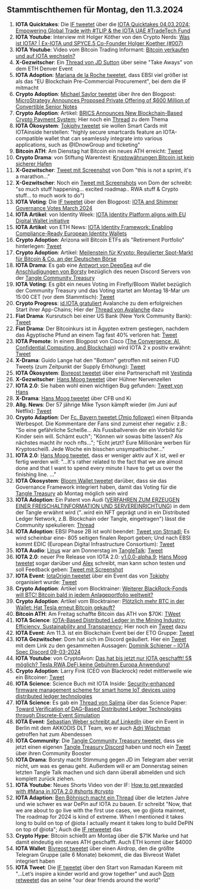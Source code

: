 ## Stammtischthemen für Montag, den 11.3.2024

1. **IOTA Quicktakes**: Die [IF tweetet](https://x.com/iota/status/1764591662137831894?s=20) über die [IOTA Quicktakes 04.03.2024: Empowering Global Trade with #TLIP & the IOTA UAE #TradeTech Fund](https://www.youtube.com/watch?v=97o9h_s-VLA)
2. **IOTA Youtube**: Interview mit Holger Köther von den Crypto Nerds: [Was ist IOTA? | Ex-IOTA und SPYCE.5 Co-Founder Holger Koether (#007)](https://www.youtube.com/watch?v=Q14moOmDVu0)
3. **IOTA Youtube**: Video vom Bitcoin Trading Informant: [Bitcoin verkaufen und auf IOTA wechseln?](https://www.youtube.com/watch?v=-vOEYAQGKrE&t=385s)
4. **X-Gezwitscher**: Ein [Thread von JD Sutton](https://x.com/Deep_Sea_Iotan/status/1764756871007605096?s=20) über seine "Take Aways" von dem ETH Denver Event
5. **IOTA Adoption**: [Mariana de la Roche tweetet](https://x.com/Marianadlrw/status/1764775361055723936?s=20), dass EBSI viel größer ist als das "EU Blockchain Pre-Commercial Procurement", bei dem die IF mitmacht
6. **Crypto Adoption**: [Michael Saylor tweetet](https://x.com/saylor/status/1764758591985058146?s=20) über ihre den Blogpost: [MicroStrategy Announces Proposed Private Offering of $600 Million of Convertible Senior Notes](https://www.microstrategy.com/press/microstrategy-announces-proposed-private-offering-of-600-million-of-convertible-senior-notes_03-04-2024)
7. **Crypto Adoption**: Artikel: [BRICS Announces New Blockchain-Based Crypto Payment System](https://watcher.guru/news/brics-announces-new-blockchain-based-crypto-payment-system); Hier noch ein [Thread](https://x.com/CryptoKingKeyur/status/1764925763113853383?s=20) zu dem Thema
8. **IOTA Ökosystem**: [Tokiphy tweetet](https://x.com/tokiphy/status/1764938913997549787?s=20) sie wollen Smart Cards mit IOTAinside herstellen: "highly secure smartcards feature an IOTA-compatible wallet that can seamlessly integrate into various applications, such as @IDnowGroup and ticketing"
9. **Bitcoin ATH**: Am Dienstag hat Bitcoin ein neues ATH erreicht: [Tweet](https://x.com/BitcoinMagazine/status/1765030286704722180?s=20)
10. **Crypto Drama**: von Stiftung Warentest: [Kryptowährungen Bitcoin ist kein sicherer Hafen](https://www.test.de/Kryptowaehrungen-Bitcoin-ist-kein-sicherer-Hafen-5963028-0/)
11. **X-Gezwitscher**: [Tweet mit Screenshot](https://x.com/TangleverseWeb/status/1667436846496768002?s=20) von Dom "this is not a sprint, it's a marathon..."
12. **X-Gezwitscher**: Noch ein [Tweet mit Screenshots](https://x.com/unseriouscandle/status/1765475234226811390?s=20) von Dom der schreibt: "so much stuff happening... excited roadmap.. RWA stuff & Crypto stuff... to much work to do")
13. **IOTA Voting**: Die [IF tweetet](https://x.com/iota/status/1765348673603445020?s=20) über den Blogpost: [IOTA and Shimmer Governance Votes March 2024](https://blog.iota.org/governance-votes-march-2024/)
14. **IOTA Artikel**: von Identity Week: [IOTA Identity Platform aligns with EU Digital Wallet initiative](https://identityweek.net/iota-identity-platform-aligns-with-eu-digital-wallet-initiative/)
15. **IOTA Artikel**: von ETH News: [IOTA Identity Framework: Enabling Compliance-Ready European Identity Wallets](https://www.ethnews.com/iota-identity-framework-enabling-compliance-ready-european-identity-wallets/?feed_id=4481&_unique_id=65e85befc3ba9)
16. **Crypto Adoption**: Arizona will Bitcoin ETFs als "Retirement Portfolio" hinterlegen: [Tweet](https://x.com/BitcoinMagazine/status/1765398563138199893?s=20)
17. **Crypto Adoption**: Artikel: [Meilenstein für Krypto: Regulierter Spot-Markt für Bitcoin & Co. an der Deutschen Börse](https://www.it-times.de/news/meilenstein-fuer-krypto-regulierter-spot-markt-fuer-bitcoin-co-an-der-deutschen-boerse-158743/)
18. **IOTA Drama**: Es gab eine [Antwort von DeepSea](https://x.com/tangle_talk/status/1765458241155178884?s=20) auf die [Anschludigungen von Borsty](https://x.com/tangle_talk/status/1765458241155178884?s=20) bezüglich des neuen Discord Servers von der [Tangle Community Treasury](https://twitter.com/TangleTreasury)
19. **IOTA Voting**: Es gibt ein neues Voting im Firefly/Bloom Wallet bezüglich der Community Treasury und das Voting startet am Montag 18-Mar um 15:00 CET (vor dem Stammtisch): [Tweet](https://x.com/TangleTreasury/status/1765438700966543800?s=20)
20. **Crypto Progress**: [id.IOTA gratuliert](https://x.com/id_iota/status/1765445493318926686?s=20) Avalanche zu dem erfolgreichen Start ihrer App-Chains; Hier der [Thread von Avalanche](https://x.com/avax/status/1765424225731674611?s=20) dazu
21. **Fiat Drama**: Kursrutsch bei einer US Bank (New York Community Bank): [Tweet](https://x.com/WatcherGuru/status/1765433105077121514?s=20)
22. **Fiat Drama**: Der Bitcoinkurs ist in Ägypten extrem gestiegen, nachdem das Ägyptische Pfund an einem Tag fast 40% verloren hat: [Tweet](https://x.com/investors_keep/status/1765640895532048595?s=20)
23. **IOTA Promote**: In einem Blogpost von Cisco ([The Convergence: AI, Confidential Computing, and Blockchain](https://blogs.cisco.com/analytics-automation/the-convergence-ai-confidential-computing-and-blockchain)) wird IOTA 2 x positiv erwähnt: [Tweet](https://x.com/KryptoniteAli/status/1765502235281092850?s=20)
24. **X-Drama**: Guido Lange hat den "Bottom" getroffen mit seinen FUD Tweets (zum Zeitpunkt der Supply Erhöhung): [Tweet](https://x.com/Vrom14286662/status/1765679531526893661?s=20)
25. **IOTA Ökosystem**: [Bivreost tweetet](https://x.com/bivreost/status/1765622014969094342?s=20) über eine Partnerschaft mit [Vestinda](https://twitter.com/vestinda)
26. **X-Gezwitscher**: [Hans Moog tweetet](https://x.com/hus_qy/status/1765714824107892763?s=20) über Hühner Nervenzellen
27. **IOTA 2.0**: Sie haben wohl einen wichtigen Bug gefunden: [Tweet von Hans](https://x.com/hus_qy/status/1765751533071671427?s=20)
28. **X-Drama**: [Hans Moog tweetet](https://x.com/hus_qy/status/1765743484823093725?s=20) über CFB und Ki
29. **Allg. News**: Der 57 jährige Mike Tyson kämpft wieder (im Juni auf Netflix): [Tweet](https://x.com/netflix/status/1765739805919334657?s=20)
30. **Crypto Adaption**: Der [Fc. Bayern tweetet (7mio follower)](https://x.com/FCBayern/status/1765757730722029765?s=20) einen Bitpanda Werbespot. Die Kommentare der Fans sind zumeist eher negativ: z.B.: "So eine gefährliche Scheiße... Als Fussballverein der ein Vorbild für Kinder sein will. Schämt euch"; "Können wir sowas bitte lassen? Als nächstes macht ihr noch nfts..."; "Echt jetzt? Eure Millionäre werben für Kryptoscheiß. Jede Woche ein bisschen unsympathischer..."
31. **IOTA 2.0**: [Hans Moog tweetet](https://x.com/hus_qy/status/1765886534606090673?s=20), dass er weniger aktiv auf X ist, weil er fertig werden will: "...It's rather related to the fact that we are almost done and that I want to spend every minute I have to get us over the finishing line. ..."
32. **IOTA Ökosystem**: [Bloom Wallet tweetet](https://x.com/bloomwalletio/status/1765807424827519049?s=20) darüber, dass sie das Governance Framework integriert haben, damit das Voting für die [Tangle Treasury](https://twitter.com/TangleTreasury) ab Montag möglich sein wird
33. **IOTA Adoption**: Ein Patent von Audi ([VERFAHREN ZUM ERZEUGEN EINER FREISCHALTINFORMATION UND SERVEREINRICHTUNG](https://worldwide.espacenet.com/patent/search/family/089905567/publication/DE102022122126A1?q=pn%3DDE102022122126A1)) in dem der Tangle erwähnt wird ("..wird ein NFT geprägt und in ein Distributed Ledger Network, z.B. Blockchain oder Tangle, eingetragen") lässt die Community spekulieren: [Thread](https://x.com/Salimasbegum/status/1765808820989599756?s=20)
34. **IOTA Adoption**: EBSI Phase 2B ist wohl beendet: [Tweet von Strnadl](https://x.com/archimate/status/1766007983438221758?s=20); Es wird scheinbar eine- 805 seitigen finalen Report geben; Und nach EBSI kommt EDIC (European Digital Infrastructure Consortium): [Tweet](https://x.com/moonbaklava/status/1766132079358566628?s=20)
35. **IOTA Audio**: [Linus](https://twitter.com/LinusNaumann) war am Donnerstag im [TangleTalk](https://twitter.com/tangle_talk): [Tweet](https://x.com/tangle_talk/status/1766009331940491707?s=20)
36. **IOTA 2.0**: neuer Pre Release von IOTA 2.0: [v1.0.0-alpha.9](https://github.com/iotaledger/iota-core/releases/tag/v1.0.0-alpha.9); [Hans Moog tweetet](https://x.com/hus_qy/status/1766047219956793834?s=20) sogar darüber und [Alex](https://twitter.com/alexsporn) schreibt, man kann schon testen und soll Feedback geben: [Tweet mit Screenshot](https://x.com/Vrom14286662/status/1766188760750858322?s=20)
37. **IOTA Event**: [IotaOrigin tweetet](https://x.com/origin_iota/status/1766082283281269244?s=20) über ein Event das von [Tokiphy](https://twitter.com/tokiphy) organisiert wurde: [Tweet](https://x.com/tokiphy/status/1766079521101324403?s=20)
38. **Crypto Adoption**: Artikel vom Blocktrainer: [Weiterer BlackRock-Fonds will BTC! Bitcoin bald in jedem Anlageportfolio weltweit?](https://www.blocktrainer.de/weiterer-blackrock-fonds-will-btc-bitcoin-bald-in-jedem-anlageportfolio-weltweit/)
39. **Crypto Adoption**: Artikel vom Blocktrainer: [Plötzlich mehr BTC in der Wallet: Hat Tesla erneut Bitcoin gekauft?](https://www.blocktrainer.de/ploetzlich-mehr-btc-in-der-wallet-hat-tesla-erneut-bitcoin-gekauft/)
40. **Bitcoin ATH**: Am Freitag schaffte Bitcoin das ATH von $70K: [TWeet](https://x.com/BitcoinMagazine/status/1766124566986822023?s=20)
41. **IOTA Science**: [IOTA-Based Distributed Ledger in the Mining Industry: Efficiency, Sustainability and Transparency](https://www.mdpi.com/1424-8220/24/3/923); Hier noch ein [Tweet](https://x.com/iotaBolt/status/1745300612642664930?s=20) dazu
42. **IOTA Event**: Am 11.3. ist ein Blockchain Event bei der ETO Gruppe: [Tweet](https://x.com/EtoGruppe/status/1766103401027293536?s=20)
43. **IOTA Gezwitscher**: Dom hat sich im Discord geäußert. Hier ein [Tweet](https://x.com/puckstar/status/1766563150478889022?s=20) mit dem Link zu den gesammelten Aussagen: [Dominik Schiener – IOTA Spec Discord 09-03-2024](https://docs.google.com/document/d/1N4-QKxLF04ILRQZQEWkj3ELY2A30xnqm3pZ57HRkbcg/edit)
44. **IOTA Youtube**: von CryptoAvon: [Das hat bis jetzt nur IOTA geschafft! 5$ möglich? Tesla,RWA,DeFi,keine Gebühren,Europa Anwendung!](https://www.youtube.com/watch?v=FECx23XeVg4&t=897s)
45. **Crypto Adoption**: Larry Fink (CEO von Blackrock) redet mittlerweile wie ein Bitcoiner: [Tweet](https://x.com/WClementeIII/status/1766524656184328486?s=20)
46. **IOTA Science**: Science Buch mit IOTA Inside: [Security-enhanced firmware management scheme for smart home IoT devices using distributed ledger technologies](https://link.springer.com/article/10.1007/s10207-024-00827-x)
47. **IOTA Science**: Es gab ein [Thread von Salima](https://x.com/Salimasbegum/status/1766878066083594674?s=20) über das Science Paper: [Toward Verification of DAG-Based Distributed Ledger Technologies through Discrete-Event Simulation](https://www.mdpi.com/1424-8220/24/5/1583)
48. **IOTA Event**: [Sebastian Weber schreibt auf LinkedIn](https://www.linkedin.com/feed/update/urn:li:activity:7171915741766578177/?updateEntityUrn=urn%3Ali%3Afs_feedUpdate%3A%28V2%2Curn%3Ali%3Aactivity%3A7171915741766578177%29) über ein Event in Berlin mit dem AKKODIS DLT Team, wo er auch [Adri Wischman](https://www.linkedin.com/in/adri-wischmann/) getroffen hat zum Abendessen
49. **IOTA Community**: Die [Tangle Community Treasury tweetet](https://x.com/TangleTreasury/status/1766512633853661325?s=20), dass sie jetzt einen eigenen [Tangle Treasury Discord](https://t.co/tWzJGuWpnT) haben und noch ein [Tweet](https://x.com/Deep_Sea_Iotan/status/1767046024982348098?s=20) über ihren Community Booster 
50. **IOTA Drama**: Borsty macht Stimmung gegen JD im Telegram aber verrät nicht, um was es genau geht. Außerdem will er am Donnerstag seinen letzten Tangle Talk machen und sich dann überall abmelden und sich komplett zurück ziehen.
51. **IOTA Youtube**: Neues Shorts Video von der IF: [How to get rewarded with #Mana in IOTA 2.0 #shorts #crypto](https://www.youtube.com/shorts/yDAGZtR8rOA)
52. **IOTA Adaption**: [Ben Böhnisch macht ein Thread](https://x.com/BenBoenisch/status/1766926515768348893?s=20) über die letzten Jahre und wie schwer es war DePin auf IOTA zu bauen. Er schreibt "Now, that we are about to go live with the first use cases, we go @iota mainnet, The roadmap for 2024 is kind of extreme. When I mentioned it takes long to build on top of @iota I actually meant it takes long to build DePIN on top of @iota"; Auch die [IF retweetet](https://x.com/iota/status/1767105100579852769?s=20) das
53. **Crypto Hype**: Bitcoin schießt am Montag über die $71K Marke und hat damit eindeutig ein neues ATH geschafft. Auch ETH kommt über $4000
54. **IOTA Wallet**: [Bivreost tweetet](https://x.com/bivreost/status/1767079060746752465?s=20) über einen Airdrop, den die größte Telegram Gruppe (alle 6 Monate) bekommt, die das Bivreost Wallet integriert haben
55. **IOTA Tweet**: Die [IF tweetet](https://x.com/iota/status/1767098142162407930?s=20) über den Start von Ramadan Kareem mit "...Let’s inspire a kinder world and grow together" und auch [Dom retweetet](https://x.com/DomSchiener/status/1767110486640689361?s=20) das an seine "our dear friends around the world"
